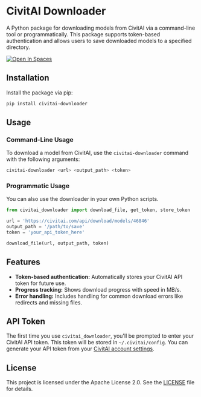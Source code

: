 # CivitAI Downloader

A Python package for downloading models from CivitAI via a command-line tool or programmatically. This package supports token-based authentication and allows users to save downloaded models to a specified directory.



[![Open In Spaces](https://huggingface.co/datasets/huggingface/badges/raw/main/open-in-hf-spaces-md-dark.svg)](https://huggingface.co/spaces/Ryouko65777/civitai-downloader)



## Installation

Install the package via pip:

```bash
pip install civitai-downloader
```

## Usage

### Command-Line Usage

To download a model from CivitAI, use the `civitai-downloader` command with the following arguments:

```bash
civitai-downloader <url> <output_path> <token>
```



### Programmatic Usage

You can also use the downloader in your own Python scripts.

```python
from civitai_downloader import download_file, get_token, store_token

url = 'https://civitai.com/api/download/models/46846'
output_path = '/path/to/save'
token = 'your_api_token_here'

download_file(url, output_path, token)
```

## Features

- **Token-based authentication:** Automatically stores your CivitAI API token for future use.
- **Progress tracking:** Shows download progress with speed in MB/s.
- **Error handling:** Includes handling for common download errors like redirects and missing files.

## API Token

The first time you use `civitai_downloader`, you'll be prompted to enter your CivitAI API token. This token will be stored in `~/.civitai/config`. You can generate your API token from your [CivitAI account settings](https://civitai.com/settings).

## License

This project is licensed under the Apache License 2.0. See the [LICENSE](LICENSE) file for details.

